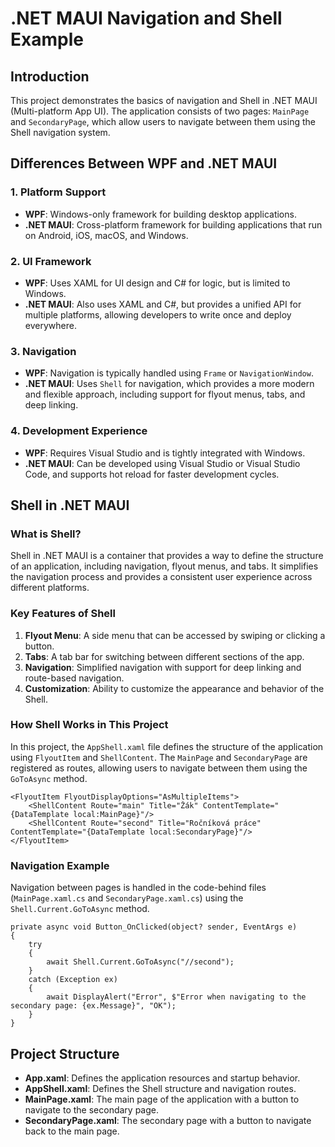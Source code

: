 # .NET MAUI Navigation and Shell Example

## Introduction
This project demonstrates the basics of navigation and Shell in .NET MAUI (Multi-platform App UI). The application consists of two pages: `MainPage` and `SecondaryPage`, which allow users to navigate between them using the Shell navigation system.

## Differences Between WPF and .NET MAUI

### 1. **Platform Support**
- **WPF**: Windows-only framework for building desktop applications.
- **.NET MAUI**: Cross-platform framework for building applications that run on Android, iOS, macOS, and Windows.

### 2. **UI Framework**
- **WPF**: Uses XAML for UI design and C# for logic, but is limited to Windows.
- **.NET MAUI**: Also uses XAML and C#, but provides a unified API for multiple platforms, allowing developers to write once and deploy everywhere.

### 3. **Navigation**
- **WPF**: Navigation is typically handled using `Frame` or `NavigationWindow`.
- **.NET MAUI**: Uses `Shell` for navigation, which provides a more modern and flexible approach, including support for flyout menus, tabs, and deep linking.

### 4. **Development Experience**
- **WPF**: Requires Visual Studio and is tightly integrated with Windows.
- **.NET MAUI**: Can be developed using Visual Studio or Visual Studio Code, and supports hot reload for faster development cycles.

## Shell in .NET MAUI

### What is Shell?
Shell in .NET MAUI is a container that provides a way to define the structure of an application, including navigation, flyout menus, and tabs. It simplifies the navigation process and provides a consistent user experience across different platforms.

### Key Features of Shell
1. **Flyout Menu**: A side menu that can be accessed by swiping or clicking a button.
2. **Tabs**: A tab bar for switching between different sections of the app.
3. **Navigation**: Simplified navigation with support for deep linking and route-based navigation.
4. **Customization**: Ability to customize the appearance and behavior of the Shell.

### How Shell Works in This Project
In this project, the `AppShell.xaml` file defines the structure of the application using `FlyoutItem` and `ShellContent`. The `MainPage` and `SecondaryPage` are registered as routes, allowing users to navigate between them using the `GoToAsync` method.

```xaml:09_C#/School/2024-2025/Application development/MAUI/17_assignment/assignment17/AppShell.xaml
<FlyoutItem FlyoutDisplayOptions="AsMultipleItems">
    <ShellContent Route="main" Title="Žák" ContentTemplate="{DataTemplate local:MainPage}"/>
    <ShellContent Route="second" Title="Ročníková práce" ContentTemplate="{DataTemplate local:SecondaryPage}"/>
</FlyoutItem>
```

### Navigation Example
Navigation between pages is handled in the code-behind files (`MainPage.xaml.cs` and `SecondaryPage.xaml.cs`) using the `Shell.Current.GoToAsync` method.

```csharp:09_C#/School/2024-2025/Application development/MAUI/17_assignment/assignment17/MainPage.xaml.cs
private async void Button_OnClicked(object? sender, EventArgs e)
{
    try
    {
        await Shell.Current.GoToAsync("//second");
    }
    catch (Exception ex)
    {
        await DisplayAlert("Error", $"Error when navigating to the secondary page: {ex.Message}", "OK");
    }
}
```

## Project Structure
- **App.xaml**: Defines the application resources and startup behavior.
- **AppShell.xaml**: Defines the Shell structure and navigation routes.
- **MainPage.xaml**: The main page of the application with a button to navigate to the secondary page.
- **SecondaryPage.xaml**: The secondary page with a button to navigate back to the main page.